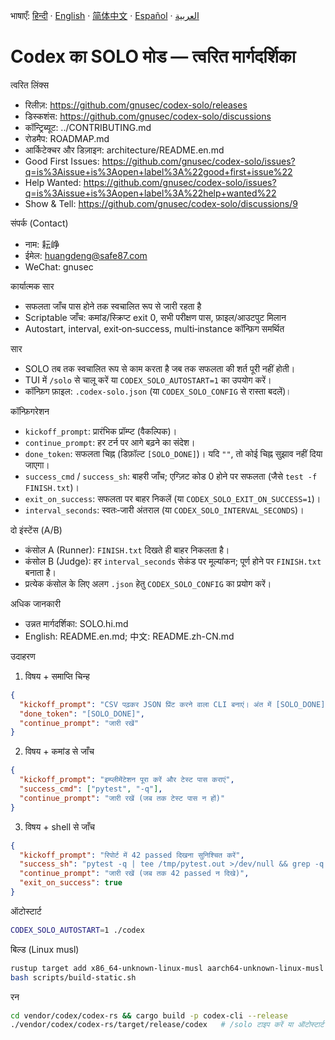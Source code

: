 भाषाएँ:
[हिन्दी](README.hi.md) · [English](README.en.md) · [简体中文](README.zh-CN.md) · [Español](README.es.md) · [العربية](README.ar.md)

# Codex का SOLO मोड — त्वरित मार्गदर्शिका

त्वरित लिंक्स
- रिलीज़: https://github.com/gnusec/codex-solo/releases
- डिस्कशंस: https://github.com/gnusec/codex-solo/discussions
- कॉन्ट्रिब्यूट: ../CONTRIBUTING.md
- रोडमैप: ROADMAP.md
- आर्किटेक्चर और डिज़ाइन: architecture/README.en.md
- Good First Issues: https://github.com/gnusec/codex-solo/issues?q=is%3Aissue+is%3Aopen+label%3A%22good+first+issue%22
- Help Wanted: https://github.com/gnusec/codex-solo/issues?q=is%3Aissue+is%3Aopen+label%3A%22help+wanted%22
- Show & Tell: https://github.com/gnusec/codex-solo/discussions/9

संपर्क (Contact)
- नाम: 耘峥
- ईमेल: huangdeng@safe87.com
- WeChat: gnusec

कार्यात्मक सार
- सफलता जाँच पास होने तक स्वचालित रूप से जारी रहता है
- Scriptable जाँच: कमांड/स्क्रिप्ट exit 0, सभी परीक्षण पास, फ़ाइल/आउटपुट मिलान
- Autostart, interval, exit‑on‑success, multi‑instance कॉन्फ़िग समर्थित

सार
- SOLO तब तक स्वचालित रूप से काम करता है जब तक सफलता की शर्त पूरी नहीं होती।
- TUI में `/solo` से चालू करें या `CODEX_SOLO_AUTOSTART=1` का उपयोग करें।
- कॉन्फ़िग फ़ाइल: `.codex-solo.json` (या `CODEX_SOLO_CONFIG` से रास्ता बदलें)।

कॉन्फ़िगरेशन
- `kickoff_prompt`: प्रारंभिक प्रॉम्प्ट (वैकल्पिक)।
- `continue_prompt`: हर टर्न पर आगे बढ़ने का संदेश।
- `done_token`: सफलता चिह्न (डिफ़ॉल्ट `[SOLO_DONE]`)। यदि `""`, तो कोई चिह्न सुझाव नहीं दिया जाएगा।
- `success_cmd` / `success_sh`: बाहरी जाँच; एग्ज़िट कोड 0 होने पर सफलता (जैसे `test -f FINISH.txt`)।
- `exit_on_success`: सफलता पर बाहर निकलें (या `CODEX_SOLO_EXIT_ON_SUCCESS=1`)।
- `interval_seconds`: स्वतः‑जारी अंतराल (या `CODEX_SOLO_INTERVAL_SECONDS`)।

दो इंस्टेंस (A/B)
- कंसोल A (Runner): `FINISH.txt` दिखते ही बाहर निकलता है।
- कंसोल B (Judge): हर `interval_seconds` सेकंड पर मूल्यांकन; पूर्ण होने पर `FINISH.txt` बनाता है।
- प्रत्येक कंसोल के लिए अलग `.json` हेतु `CODEX_SOLO_CONFIG` का प्रयोग करें।

अधिक जानकारी
- उन्नत मार्गदर्शिका: SOLO.hi.md
- English: README.en.md; 中文: README.zh-CN.md

उदाहरण
1) विषय + समाप्ति चिन्ह
```json
{
  "kickoff_prompt": "CSV पढ़कर JSON प्रिंट करने वाला CLI बनाएं। अंत में [SOLO_DONE] प्रिंट करें",
  "done_token": "[SOLO_DONE]",
  "continue_prompt": "जारी रखें"
}
```

2) विषय + कमांड से जाँच
```json
{
  "kickoff_prompt": "इम्प्लीमेंटेशन पूरा करें और टेस्ट पास कराएं",
  "success_cmd": ["pytest", "-q"],
  "continue_prompt": "जारी रखें (जब तक टेस्ट पास न हों)"
}
```

3) विषय + shell से जाँच
```json
{
  "kickoff_prompt": "रिपोर्ट में 42 passed दिखना सुनिश्चित करें",
  "success_sh": "pytest -q | tee /tmp/pytest.out >/dev/null && grep -q '42 passed' /tmp/pytest.out",
  "continue_prompt": "जारी रखें (जब तक 42 passed न दिखे)",
  "exit_on_success": true
}
```

ऑटोस्टार्ट
```bash
CODEX_SOLO_AUTOSTART=1 ./codex
```

बिल्ड (Linux musl)
```bash
rustup target add x86_64-unknown-linux-musl aarch64-unknown-linux-musl
bash scripts/build-static.sh
```

रन
```bash
cd vendor/codex/codex-rs && cargo build -p codex-cli --release
./vendor/codex/codex-rs/target/release/codex   # /solo टाइप करें या ऑटोस्टार्ट करें
```
